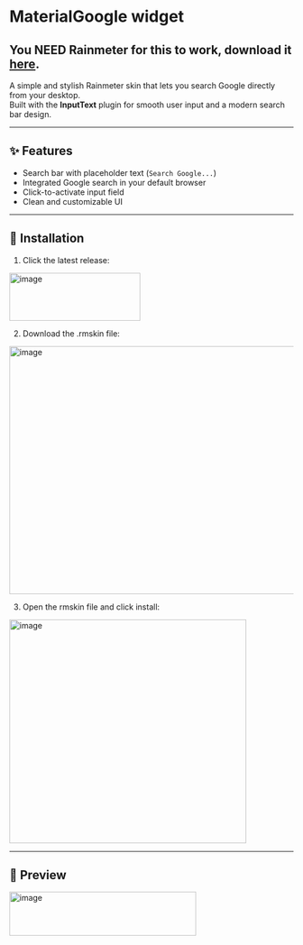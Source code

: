 # MaterialGoogle widget

You NEED Rainmeter for this to work, download it [here](https://www.rainmeter.net/).
---
A simple and stylish Rainmeter skin that lets you search Google directly from your desktop.  
Built with the **InputText** plugin for smooth user input and a modern search bar design.

---

## ✨ Features




- Search bar with placeholder text (`Search Google...`)
- Integrated Google search in your default browser
- Click-to-activate input field
- Clean and customizable UI


---

## 📂 Installation




1. Click the latest release:


<img width="232" height="85" alt="image" src="https://github.com/user-attachments/assets/a5b49b77-08bf-411c-9239-04f777ff52f1" />



2. Download the .rmskin file:



<img width="897" height="440" alt="image" src="https://github.com/user-attachments/assets/371fc676-57fd-4d67-8775-44fcf764d56b" />



3. Open the rmskin file and click install:



<img width="420" height="397" alt="image" src="https://github.com/user-attachments/assets/e3db4dbb-7158-4fc4-9839-4507ab37d7c7" />



---
















## 📸 Preview
<img width="331" height="78" alt="image" src="https://github.com/user-attachments/assets/64f1e171-fd9a-4ac8-8ec5-8404e2f5fb1d" />

